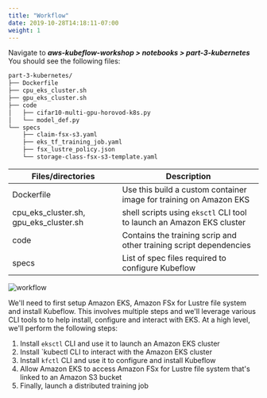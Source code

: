 ```yaml
---
title: "Workflow"
date: 2019-10-28T14:18:11-07:00
weight: 1
---
```


Navigate to
***aws-kubeflow-workshop > notebooks > part-3-kubernetes***
You should see the following files:

```bash
part-3-kubernetes/
├── Dockerfile
├── cpu_eks_cluster.sh
├── gpu_eks_cluster.sh
├── code
│   ├── cifar10-multi-gpu-horovod-k8s.py
│   └── model_def.py
└── specs
    ├── claim-fsx-s3.yaml
    ├── eks_tf_training_job.yaml
    ├── fsx_lustre_policy.json
    └── storage-class-fsx-s3-template.yaml
```

|Files/directories|Description|
|-----|-----|
|Dockerfile | Use this build a custom container image for training on Amazon EKS|
|cpu_eks_cluster.sh, gpu_eks_cluster.sh |shell scripts using `eksctl` CLI tool to launch an Amazon EKS cluster|
|code|Contains the training scrip and other training script dependencies|
|specs|List of spec files required to configure Kubeflow|

![workflow](/images/eks/workflow.png)

We'll need to first setup Amazon EKS, Amazon FSx for Lustre file  system and install Kubeflow. This involves multiple steps and we'll leverage various CLI tools to to help install, configure and interact with EKS. At a high level, we'll perform the following steps:

1. Install `eksctl` CLI and use it to launch an Amazon EKS cluster
1. Install `kubectl CLI to interact with the Amazon EKS cluster
1. Install `kfctl` CLI and use it to configure and install Kubeflow
1. Allow Amazon EKS to access Amazon FSx for Lustre file system that's linked to an Amazon S3 bucket
1. Finally, launch a distributed training job
